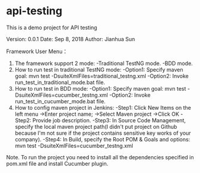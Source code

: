 # api-testing
This is a demo project for API testing

Version: 0.0.1
Date: Sep 8, 2018
Author: Jianhua Sun

Framework User Menu：
1. The framework support 2 mode:
   -Traditional TestNG mode.
   -BDD mode.
2. How to run test in traditional TestNG mode:
   -Option1: Specify maven goal: mvn test -DsuiteXmlFiles=traditional_testng.xml
   -Option2: Invoke run_test_in_traditional_mode.bat file.
3. How to run test in BDD mode:
   -Option1: Specify maven goal: mvn test -DsuiteXmlFiles=cucumber_testng.xml
   -Option2: Invoke run_test_in_cucumber_mode.bat file.
4. How to config maven project in Jenkins:
   -Step1: Click New Items on the left menu
           ->Enter project name;
           ->Select Maven project
           ->Click OK
   -Step2: Provide job description.
   -Step3: In Source Code Management, specify the local maven project path(I didn't put project on Github because I'm not sure if the project contains sensitive key works of your company).
   -Step4: In Build, specify the Root POM & Goals and options: mvn test -DsuiteXmlFiles=cucumber_testng.xml

Note. To run the project you need to install all the dependencies specified in pom.xml file and install Cucumber plugin.